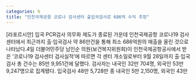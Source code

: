 ```yaml
---
categories: h
title: "인천국제공항 코로나 검사센터 출입국검사로 686억 수익 추정"
---
```

[라포르시안] 입국 PCR검사 의무화 제도가 종료된 가운데 인천국제공항 코로나19 검사센터에서 최근까지 출·입국검사 약 86만건을 통해 최소 686억원의 매출을 올린 것으로 나타났다.4일 더불어민주당 남인순 의원(보건복지위원회)이 인천국제공항공사에서 받은 ‘코로나19 검사센터 검사실적’에 따르면 각 센터 개소일로부터 9월 28일까지 출·입국검사 총 건수는 85만 9,951건에 달했다. 검사자는 내국인 32만 704명, 외국인 53만 9,247명으로 집계됐다. 입국검사 48만 5,728만 중 내국인 5만 2,150명, 외국인 43만